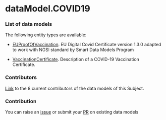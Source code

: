 # dataModel.COVID19

### List of data models

The following entity types are available:
- [EUProofOfVaccination](https://github.com/smart-data-models/dataModel.COVID19/blob/master/EUProofOfVaccination/README.md). EU Digital Covid Certificate version 1.3.0 adapted to work with NGSI standard by Smart Data Models Program

- [VaccinationCertificate](https://github.com/smart-data-models/dataModel.COVID19/blob/master/VaccinationCertificate/README.md). Description of a COVID-19 Vaccination Certificate.



### Contributors
[Link](https://github.com/smart-data-models/dataModel.COVID19/blob/master/CONTRIBUTORS.yaml) to the 8 current contributors of the data models of this Subject.


### Contribution
You can raise an [issue](https://github.com/smart-data-models/dataModel.COVID19/issues) or submit your [PR](https://github.com/smart-data-models/dataModel.COVID19/pulls) on existing data models
